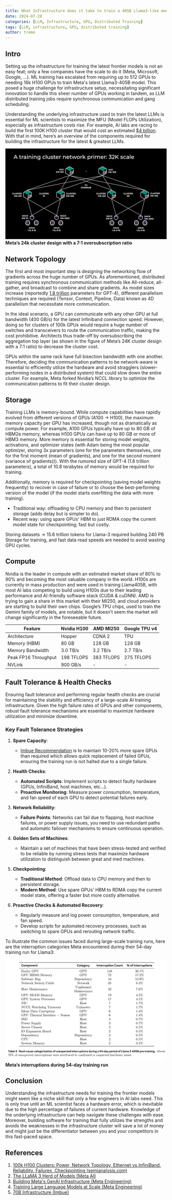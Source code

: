 ```yaml
---
title: What Infrastructure does it take to train a 405B Llama3-like model?
date: 2024-07-28
categories: [LLM, Infrastructure, GPU, Distributed Training]
tags: [LLM, infrastructure, GPU, distributed training]
author: tremo
---
```


## Intro

Setting up the infrastructure for training the latest frontier models is not an easy feat; only a few companies have the scale to do it (Meta, Microsoft, Google, ...). ML training has escalated from requiring up to 512 GPUs to needing 16k H100 GPUs to train Meta's latest Llama3-405B model. This posed a huge challenge for infrastructure setup, necessitating significant innovation to handle this sheer number of GPUs working in tandem, as LLM distributed training jobs require synchronous communication and gang scheduling.

Understanding the underlying infrastructure used to train the latest LLMs is essential for ML scientists to maximize the MFU (Model FLOPs Utilization), especially as infrastructure costs rise. For example, AI labs are racing to build the first 100K H100 cluster that would cost an estimated [$4 billion](https://www.semianalysis.com/p/100000-h100-clusters-power-network). With that in mind, here’s an overview of the components required for building the infrastructure for the latest & greatest LLMs.

![Meta's 24k Cluster](/assets/img/posts/2024-07-27-What-Infra-does-it-take-to-train-llama405b/Infra%20Networking%20cluster.jpg)
__Meta’s 24k cluster design with a 7:1 oversubscription ratio__

## Network Topology

The first and most important step is designing the networking flow of gradients across the huge number of GPUs. As aforementioned, distributed training requires synchronous communication methods like All-reduce, all-gather, and broadcast to combine and share gradients. As model sizes increase (reportedly [1.8 trillion](https://www.semianalysis.com/p/100000-h100-clusters-power-network) parameters for GPT-4), different parallelism techniques are required (Tensor, Context, Pipeline, Data) known as 4D parallelism that necessitate more communication.

In the ideal scenario, a GPU can communicate with any other GPU at full bandwidth (400 GB/s) for the latest Infiniband connection speed. However, doing so for clusters of 100k GPUs would require a huge number of switches and transceivers to route the communication traffic, making the cost prohibitive. Architects thus trade-off by oversubscribing the aggregation top layer (as shown in the figure of Meta’s 24K cluster design with a 7:1 ratio) to decrease the cluster cost.

GPUs within the same rack have full bisection bandwidth with one another. Therefore, deciding the communication patterns to be network-aware is essential to efficiently utilize the hardware and avoid stragglers (slower-performing nodes in a distributed system) that could slow down the entire cluster. For example, Meta forked Nvidia’s NCCL library to optimize the communication patterns to fit their cluster design.

## Storage

Training LLMs is memory-bound. While compute capabilities have rapidly evolved from different versions of GPUs (A100 → H100), the maximum memory capacity per GPU has increased, though not as dramatically as compute power. For example, A100 GPUs typically have up to 80 GB of HBM2e memory, whereas H100 GPUs can have up to 80 GB or more of HBM3 memory. More memory is essential for storing model weights, activations, and optimizer states (with Adam being the most popular optimizer, storing 3x parameters (one for the parameters themselves, one for the first moment (mean of gradients), and one for the second moment (variance of gradients))). With the rumored size of GPT-4 (1.8 trillion parameters), a total of 10.8 terabytes of memory would be required for training.

Additionally, memory is required for checkpointing (saving model weights frequently) to recover in case of failure or to choose the best-performing version of the model (if the model starts overfitting the data with more training).

- Traditional way: offloading to CPU memory and then to persistent storage (adds delay but is simpler to do).
- Recent way: using spare GPUs' HBM to just RDMA copy the current model state for checkpointing; fast but costly.

Storing datasets → 15.6 trillion tokens for Llama-3 required building 240 PB Storage for training, and fast data read speeds are needed to avoid wasting GPU cycles.

## Compute

Nvidia is the leader in compute with an estimated market share of 80% to 90% and becoming the most valuable company in the world. H100s are currently in mass production and were used in training Llama405B, with most AI labs competing to build using H100s due to their leading performance and AI-friendly software stack (CUDA & cuDNN). AMD is trying to gain a share in this market with their MI250, and cloud providers are starting to build their own chips. Google’s TPU chips, used to train the Gemini family of models, are notable, but it doesn’t seem the market will change significantly in the foreseeable future.

| Feature             | Nvidia H100 | AMD MI250  | Google TPU v4 |
|---------------------|-------------|------------|---------------|
| Architecture        | Hopper      | CDNA 2     | TPU           |
| Memory (HBM)        | 80 GB       | 128 GB     | 128 GB        |
| Memory Bandwidth    | 3.0 TB/s    | 3.2 TB/s   | 2.7 TB/s      |
| Peak FP16 Throughput| 198 TFLOPS  | 383 TFLOPS | 275 TFLOPS    |
| NVLink              | 900 GB/s    | -          | -             |


## Fault Tolerance & Health Checks

Ensuring fault tolerance and performing regular health checks are crucial for maintaining the stability and efficiency of a large-scale AI training infrastructure. Given the high failure rates of GPUs and other components, robust fault tolerance mechanisms are essential to maximize hardware utilization and minimize downtime.

### Key Fault Tolerance Strategies

1. **Spare Capacity**:
   - [Imbue Recommendation](https://imbue.com/research/70b-infrastructure/) is to maintain 10-20% more spare GPUs than required which allows quick replacement of failed GPUs, ensuring the training run is not halted due to a single failure.

2. **Health Checks**:
   - **Automated Scripts**: Implement scripts to detect faulty hardware (GPUs, InfiniBand, host machines, etc...).
   - **Proactive Monitoring**: Measure power consumption, temperature, and fan speed of each GPU to detect potential failures early.

3. **Network Reliability**:
   - **Failure Points**: Networks can fail due to flapping, host machine failures, or power supply issues, you need to use redundant paths and automatic failover mechanisms to ensure continuous operation.

4. **Golden Sets of Machines**:
   - Maintain a set of machines that have been stress-tested and verified to be reliable by running stress tests that maximize hardware utilization to distinguish between great and med machines.

5. **Checkpointing**:
   - **Traditional Method**: Offload data to CPU memory and then to persistent storage.
   - **Modern Method**: Use spare GPUs' HBM to RDMA copy the current model state, offering a faster but more costly alternative.

6. **Proactive Checks & Automated Recovery**:
   - Regularly measure and log power consumption, temperature, and fan speed.
   - Develop scripts for automated recovery processes, such as switching to spare GPUs and rerouting network traffic.


To illustrate the common issues faced during large-scale training runs, here are the interruption categories Meta encountered during their 54-day training run for Llama3:

![Meta Interruptions](/assets/img/posts/2024-07-27-What-Infra-does-it-take-to-train-llama405b/Meta%20interruptions.png)
__Meta’s interruptions during 54-day training run__

## Conclusion

Understanding the infrastructure needs for training the frontier models might seem like a niche skill that only a few engineers in AI labs need. This is only true until an ML scientist faces a hardware error, which is inevitable due to the high percentage of failures of current hardware. Knowledge of the underlying infrastructure can help navigate these challenges with ease. Moreover, building software for training that fully utilizes the strengths and avoids the weaknesses in the infrastructure cluster will save a lot of money and might just be the differentiator between you and your competitors in this fast-paced space.

## References

1. [100k H100 Clusters: Power, Network Topology, Ethernet vs InfiniBand, Reliability, Failures, Checkpointing (semianalysis.com)](https://www.semianalysis.com/p/100000-h100-clusters-power-network)
2. [The LLaMA 3 Herd of Models (Meta AI)](https://ai.meta.com/research/publications/the-llama-3-herd-of-models/)
3. [Building Meta's GenAI Infrastructure (Meta Engineering)](https://engineering.fb.com/2024/03/12/data-center-engineering/building-metas-genai-infrastructure/)
4. [Training Large Language Models at Scale (Meta Engineering)](https://engineering.fb.com/2024/06/12/data-infrastructure/training-large-language-models-at-scale-meta/)
5. [70B Infrastructure (Imbue)](https://imbue.com/research/70b-infrastructure/)
